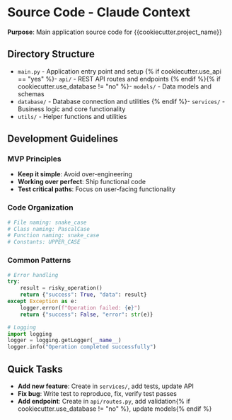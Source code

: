 # Source Code - Claude Context

**Purpose**: Main application source code for {{cookiecutter.project_name}}

## Directory Structure
- `main.py` - Application entry point and setup
{% if cookiecutter.use_api == "yes" %}- `api/` - REST API routes and endpoints
{% endif %}{% if cookiecutter.use_database != "no" %}- `models/` - Data models and schemas
- `database/` - Database connection and utilities
{% endif %}- `services/` - Business logic and core functionality  
- `utils/` - Helper functions and utilities

## Development Guidelines

### MVP Principles
- **Keep it simple**: Avoid over-engineering
- **Working over perfect**: Ship functional code
- **Test critical paths**: Focus on user-facing functionality

### Code Organization
```python
# File naming: snake_case
# Class naming: PascalCase  
# Function naming: snake_case
# Constants: UPPER_CASE
```

### Common Patterns
```python
# Error handling
try:
    result = risky_operation()
    return {"success": True, "data": result}
except Exception as e:
    logger.error(f"Operation failed: {e}")
    return {"success": False, "error": str(e)}

# Logging
import logging
logger = logging.getLogger(__name__)
logger.info("Operation completed successfully")
```

## Quick Tasks
- **Add new feature**: Create in `services/`, add tests, update API
- **Fix bug**: Write test to reproduce, fix, verify test passes
- **Add endpoint**: Create in `api/routes.py`, add validation{% if cookiecutter.use_database != "no" %}, update models{% endif %}
